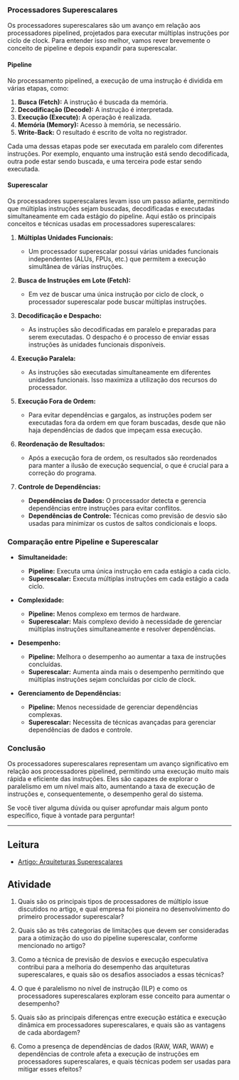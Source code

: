 
### Processadores Superescalares

Os processadores superescalares são um avanço em relação aos processadores pipelined, projetados para executar múltiplas instruções por ciclo de clock. Para entender isso melhor, vamos rever brevemente o conceito de pipeline e depois expandir para superescalar.

#### Pipeline

No processamento pipelined, a execução de uma instrução é dividida em várias etapas, como:

1. **Busca (Fetch):** A instrução é buscada da memória.
2. **Decodificação (Decode):** A instrução é interpretada.
3. **Execução (Execute):** A operação é realizada.
4. **Memória (Memory):** Acesso à memória, se necessário.
5. **Write-Back:** O resultado é escrito de volta no registrador.

Cada uma dessas etapas pode ser executada em paralelo com diferentes instruções. Por exemplo, enquanto uma instrução está sendo decodificada, outra pode estar sendo buscada, e uma terceira pode estar sendo executada.

#### Superescalar

Os processadores superescalares levam isso um passo adiante, permitindo que múltiplas instruções sejam buscadas, decodificadas e executadas simultaneamente em cada estágio do pipeline. Aqui estão os principais conceitos e técnicas usadas em processadores superescalares:

1. **Múltiplas Unidades Funcionais:**
   - Um processador superescalar possui várias unidades funcionais independentes (ALUs, FPUs, etc.) que permitem a execução simultânea de várias instruções.

2. **Busca de Instruções em Lote (Fetch):**
   - Em vez de buscar uma única instrução por ciclo de clock, o processador superescalar pode buscar múltiplas instruções.

3. **Decodificação e Despacho:**
   - As instruções são decodificadas em paralelo e preparadas para serem executadas. O despacho é o processo de enviar essas instruções às unidades funcionais disponíveis.

4. **Execução Paralela:**
   - As instruções são executadas simultaneamente em diferentes unidades funcionais. Isso maximiza a utilização dos recursos do processador.

5. **Execução Fora de Ordem:**
   - Para evitar dependências e gargalos, as instruções podem ser executadas fora da ordem em que foram buscadas, desde que não haja dependências de dados que impeçam essa execução.

6. **Reordenação de Resultados:**
   - Após a execução fora de ordem, os resultados são reordenados para manter a ilusão de execução sequencial, o que é crucial para a correção do programa.

7. **Controle de Dependências:**
   - **Dependências de Dados:** O processador detecta e gerencia dependências entre instruções para evitar conflitos.
   - **Dependências de Controle:** Técnicas como previsão de desvio são usadas para minimizar os custos de saltos condicionais e loops.

### Comparação entre Pipeline e Superescalar

- **Simultaneidade:**
  - **Pipeline:** Executa uma única instrução em cada estágio a cada ciclo.
  - **Superescalar:** Executa múltiplas instruções em cada estágio a cada ciclo.

- **Complexidade:**
  - **Pipeline:** Menos complexo em termos de hardware.
  - **Superescalar:** Mais complexo devido à necessidade de gerenciar múltiplas instruções simultaneamente e resolver dependências.

- **Desempenho:**
  - **Pipeline:** Melhora o desempenho ao aumentar a taxa de instruções concluídas.
  - **Superescalar:** Aumenta ainda mais o desempenho permitindo que múltiplas instruções sejam concluídas por ciclo de clock.

- **Gerenciamento de Dependências:**
  - **Pipeline:** Menos necessidade de gerenciar dependências complexas.
  - **Superescalar:** Necessita de técnicas avançadas para gerenciar dependências de dados e controle.

### Conclusão

Os processadores superescalares representam um avanço significativo em relação aos processadores pipelined, permitindo uma execução muito mais rápida e eficiente das instruções. Eles são capazes de explorar o paralelismo em um nível mais alto, aumentando a taxa de execução de instruções e, consequentemente, o desempenho geral do sistema.

Se você tiver alguma dúvida ou quiser aprofundar mais algum ponto específico, fique à vontade para perguntar!

---
## Leitura
- [Artigo: Arquiteturas Superescalares](../apoio/artigo-superescalar.pdf)

## Atividade
1. Quais são os principais tipos de processadores de múltiplo issue discutidos no artigo, e qual empresa foi pioneira no desenvolvimento do primeiro processador superescalar?
   
2. Quais são as três categorias de limitações que devem ser consideradas para a otimização do uso do pipeline superescalar, conforme mencionado no artigo?

3. Como a técnica de previsão de desvios e execução especulativa contribui para a melhoria do desempenho das arquiteturas superescalares, e quais são os desafios associados a essas técnicas?
4. O que é paralelismo no nível de instrução (ILP) e como os processadores superescalares exploram esse conceito para aumentar o desempenho?

5. Quais são as principais diferenças entre execução estática e execução dinâmica em processadores superescalares, e quais são as vantagens de cada abordagem?

6. Como a presença de dependências de dados (RAW, WAR, WAW) e dependências de controle afeta a execução de instruções em processadores superescalares, e quais técnicas podem ser usadas para mitigar esses efeitos?



